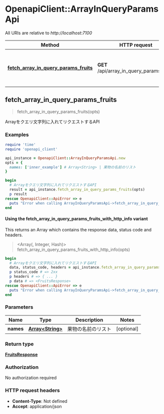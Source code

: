# OpenapiClient::ArrayInQueryParamsApi

All URIs are relative to *http://localhost:7100*

| Method | HTTP request | Description |
| ------ | ------------ | ----------- |
| [**fetch_array_in_query_params_fruits**](ArrayInQueryParamsApi.md#fetch_array_in_query_params_fruits) | **GET** /api/array_in_query_params/fruits | Arrayをクエリ文字列に入れてリクエストするAPI  |


## fetch_array_in_query_params_fruits

> <FruitsResponse> fetch_array_in_query_params_fruits(opts)

Arrayをクエリ文字列に入れてリクエストするAPI 

### Examples

```ruby
require 'time'
require 'openapi_client'

api_instance = OpenapiClient::ArrayInQueryParamsApi.new
opts = {
  names: ['inner_example'] # Array<String> | 果物の名前のリスト 
}

begin
  # Arrayをクエリ文字列に入れてリクエストするAPI 
  result = api_instance.fetch_array_in_query_params_fruits(opts)
  p result
rescue OpenapiClient::ApiError => e
  puts "Error when calling ArrayInQueryParamsApi->fetch_array_in_query_params_fruits: #{e}"
end
```

#### Using the fetch_array_in_query_params_fruits_with_http_info variant

This returns an Array which contains the response data, status code and headers.

> <Array(<FruitsResponse>, Integer, Hash)> fetch_array_in_query_params_fruits_with_http_info(opts)

```ruby
begin
  # Arrayをクエリ文字列に入れてリクエストするAPI 
  data, status_code, headers = api_instance.fetch_array_in_query_params_fruits_with_http_info(opts)
  p status_code # => 2xx
  p headers # => { ... }
  p data # => <FruitsResponse>
rescue OpenapiClient::ApiError => e
  puts "Error when calling ArrayInQueryParamsApi->fetch_array_in_query_params_fruits_with_http_info: #{e}"
end
```

### Parameters

| Name | Type | Description | Notes |
| ---- | ---- | ----------- | ----- |
| **names** | [**Array&lt;String&gt;**](String.md) | 果物の名前のリスト  | [optional] |

### Return type

[**FruitsResponse**](FruitsResponse.md)

### Authorization

No authorization required

### HTTP request headers

- **Content-Type**: Not defined
- **Accept**: application/json

